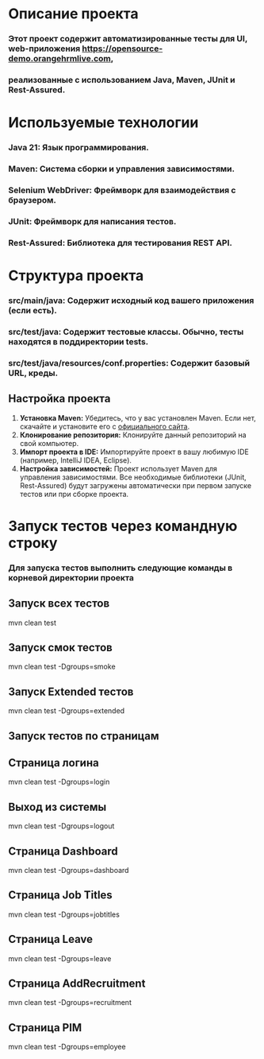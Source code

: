 # Описание проекта
### Этот проект содержит автоматизированные тесты для UI, web-приложения https://opensource-demo.orangehrmlive.com, 
### реализованные с использованием Java, Maven, JUnit и Rest-Assured.

# Используемые технологии
### Java 21: Язык программирования.
### Maven: Система сборки и управления зависимостями.
### Selenium WebDriver: Фреймворк для взаимодействия с браузером. 
### JUnit: Фреймворк для написания тестов.
### Rest-Assured: Библиотека для тестирования REST API.

# Структура проекта
### src/main/java: Содержит исходный код вашего приложения (если есть).
### src/test/java: Содержит тестовые классы. Обычно, тесты находятся в поддиректории tests.
### src/test/java/resources/conf.properties: Содержит базовый URL, креды.

## Настройка проекта

1.  **Установка Maven:** Убедитесь, что у вас установлен Maven. Если нет, скачайте и установите его с [официального сайта](https://maven.apache.org/download.cgi).
2.  **Клонирование репозитория:**  Клонируйте данный репозиторий на свой компьютер.
3.  **Импорт проекта в IDE:**  Импортируйте проект в вашу любимую IDE (например, IntelliJ IDEA, Eclipse).
4.  **Настройка зависимостей:** Проект использует Maven для управления зависимостями. Все необходимые библиотеки (JUnit, Rest-Assured) будут загружены автоматически при первом запуске тестов или при сборке проекта.

# Запуск тестов через командную строку
### Для запуска тестов выполнить следующие команды в корневой директории проекта 
## Запуск всех тестов
mvn clean test
## Запуск смок тестов
mvn clean test -Dgroups=smoke
## Запуск Extended тестов
mvn clean test -Dgroups=extended
## Запуск тестов по страницам
## Страница логина
mvn clean test -Dgroups=login
## Выход из системы
mvn clean test -Dgroups=logout
## Страница Dashboard
mvn clean test -Dgroups=dashboard
## Страница Job Titles
mvn clean test -Dgroups=jobtitles
## Страница Leave
mvn clean test -Dgroups=leave
## Страница AddRecruitment
mvn clean test -Dgroups=recruitment
## Страница PIM
mvn clean test -Dgroups=employee

